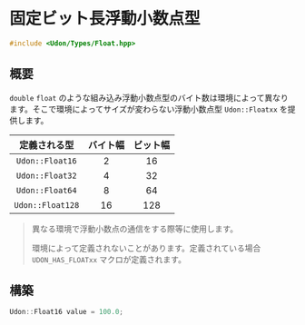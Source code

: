 # 固定ビット長浮動小数点型

```cpp
#include <Udon/Types/Float.hpp>
```

## 概要

`double` `float` のような組み込み浮動小数点型のバイト数は環境によって異なります。そこで環境によってサイズが変わらない浮動小数点型 `Udon::Floatxx` を提供します。

|   定義される型   | バイト幅 | ビット幅 |
| :--------------: | :------: | :------: |
| `Udon::Float16`  |    2     |    16    |
| `Udon::Float32`  |    4     |    32    |
| `Udon::Float64`  |    8     |    64    |
| `Udon::Float128` |    16    |   128    |

> 異なる環境で浮動小数点の通信をする際等に使用します。
>
> 環境によって定義されないことがあります。定義されている場合 `UDON_HAS_FLOATxx` マクロが定義されます。

## 構築

```cpp
Udon::Float16 value = 100.0;
```
